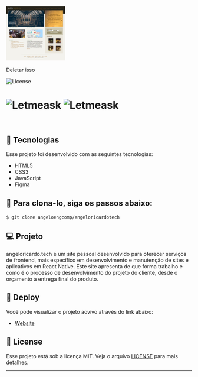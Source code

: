 <p style:align: center>
  <img alt="Projeto Museu Nacional" src="./imagens/museunacional.jpeg" width="160px">
</p>
Deletar isso
<p style:align="center">  

  <img  src="https://img.shields.io/static/v1?label=license&message=MIT&color=8257E5&labelColor=000000" alt="License">   
</p>

<h1 style:align="center">
    <img alt="Letmeask" src=".github/website.png" />
    <img alt="Letmeask" src=".github/panoramic.png" />
</h1>

<br>

## 🧪 Tecnologias

Esse projeto foi desenvolvido com as seguintes tecnologias:

- HTML5
- CSS3
- JavaScript
- Figma

## 🚀 Para clona-lo, siga os passos abaixo:
```bash
$ git clone angeloengcomp/angeloricardotech
```

## 💻 Projeto

angeloricardo.tech é um site pessoal desenvolvido para oferecer serviços de frontend, mais específico em desenvolvimento e manutenção de sites e aplicativos em React Native.
Este site apresenta de que forma trabalho e como é o processo de desenvolvimento do projeto do cliente, desde o orçamento à entrega final do produto.


## 🔖 Deploy

Você pode visualizar o projeto aovivo através do link abaixo:

- [Website](https://www.angeloricardo.tech) 


## 📝 License

Esse projeto está sob a licença MIT. Veja o arquivo [LICENSE](LICENSE.md) para mais detalhes.

---